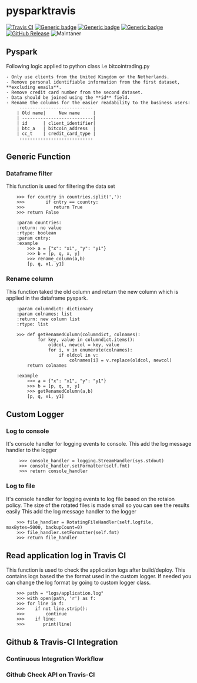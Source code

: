 # pysparktravis

[travisci]: https://img.shields.io/travis/com/manojdalai/pysparktravis.svg?logo=travis&logoColor=white&label=Travis%20CI
[github_release]: https://img.shields.io/github/v/release/manojdalai/pysparktravis.svg?logo=github&logoColor=white
[![Travis CI][travisci]](https://travis-ci.com/manojdalai/pysparktravis)
[![Generic badge](https://img.shields.io/badge/pyspark-2.4.6-<COLOR>.svg)](https://shields.io/)
[![Generic badge](https://img.shields.io/badge/python-3.7.x-<COLOR>.svg)](https://shields.io/)
[![Generic badge](https://img.shields.io/badge/Hadoop-2.7-<COLOR>.svg)](https://shields.io/)
[![GitHub Release][github_release]](https://github.com/manojdalai/pysparktravis/releases/)
![Maintaner](https://img.shields.io/badge/maintainer-ManojDalai-blue)

## Pyspark
Following logic applied to python class i.e bitcointrading.py
```
- Only use clients from the United Kingdom or the Netherlands.
- Remove personal identifiable information from the first dataset, **excluding emails**. 
- Remove credit card number from the second dataset.
- Data should be joined using the **id** field. 
- Rename the columns for the easier readability to the business users:
     ----------------------------
    | Old name|     New name     |
    | ---------------------------|
    | id      | client_identifier|
    | btc_a   | bitcoin_address  |
    | cc_t    | credit_card_type |
     ---------------------------- 
```

## Generic Function

### Dataframe filter
This function is used for filtering the data set
```
    >>> for country in countries.split(','):
    >>>        if cntry == country:
    >>>           return True
    >>> return False
    
    :param countries:
    :return: no value
    :rtype: boolean
    :param cntry:
    :example
        >>> a = {"x": "x1", "y": "y1"}
        >>> b = [p, q, x, y]
        >>> rename_column(a,b)
        [p, q, x1, y1]
```
### Rename column 
This function taked the old column and return the new column which is applied in the dataframe pyspark.
``` 
    :param columndict: dictionary
    :param colnames: list
    :return: new column list
    :rtype: list
    
    >>> def getRenamedColumn(columndict, colnames):
            for key, value in columndict.items():
                oldcol, newcol = key, value
                for i, v in enumerate(colnames):
                    if oldcol in v:
                        colnames[i] = v.replace(oldcol, newcol)
        return colnames

    :example
        >>> a = {"x": "x1", "y": "y1"}
        >>> b = [p, q, x, y]
        >>> getRenamedColumn(a,b)
        [p, q, x1, y1] 
```
## Custom Logger

### Log to console
It's console handler for logging events to console. This add the log message handler to the logger
```
     >>> console_handler = logging.StreamHandler(sys.stdout)
     >>> console_handler.setFormatter(self.fmt)
     >>> return console_handler
```

### Log to file
It's console handler for logging events to log file based on the rotaion policy.
The size of the rotated files is made small so you can see the results easily
This add the log message handler to the logger
```
    >>> file_handler = RotatingFileHandler(self.logfile, maxBytes=5000, backupCount=0)
    >>> file_handler.setFormatter(self.fmt)
    >>> return file_handler
```

## Read application log in Travis CI
This function is used to check the application logs after build/deploy. This contains logs based the the format used in the custom logger. If needed you can change the log format by going to custom logger class.
```
    >>> path = "logs/application.log"
    >>> with open(path, 'r') as f:
    >>> for line in f:
    >>>    if not line.strip():
    >>>        continue
    >>>    if line:
    >>>       print(line)
```

## Github & Travis-CI Integration

### Continuous Integration Workflow

### Github Check API on Travis-CI

